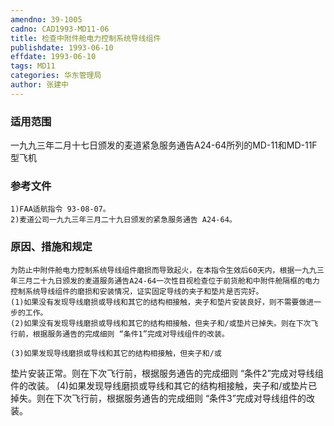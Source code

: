 ```yaml
---
amendno: 39-1005
cadno: CAD1993-MD11-06
title: 检查中附件舱电力控制系统导线组件
publishdate: 1993-06-10
effdate: 1993-06-10
tags: MD11
categories: 华东管理局
author: 张建中
---
```


### 适用范围 
一九九三年二月十七日颁发的麦道紧急服务通告A24-64所列的MD-11和MD-11F型飞机

<!--more-->
### 参考文件
    1)FAA适航指令 93-08-07。
    2)麦道公司一九九三年三月二十九日颁发的紧急服务通告 A24-64。

### 原因、措施和规定 
    为防止中附件舱电力控制系统导线组件磨损而导致起火，在本指令生效后60天内，根据一九九三年三月二十九日颁发的麦道服务通告A24-64一次性目视检查位于前货舱和中附件舱隔框的电力控制系统导线组件的磨损和安装情况，证实固定导线的夹子和垫片是否完好。 
    (1)如果没有发现导线磨损或导线和其它的结构相接触，夹子和垫片安装良好，则不需要做进一步的工作。 
    (2)如果没有发现导线磨损或导线和其它的结构相接触，但夹子和/或垫片已掉失。则在下次飞行前，根据服务通告的完成细则 “条件1”完成对导线组件的改装。 

    (3)如果发现导线磨损或导线和其它的结构相接触，但夹子和/或
       
垫片安装正常。则在下次飞行前，根据服务通告的完成细则 “条件2”完成对导线组件的改装。 
(4)如果发现导线磨损或导线和其它的结构相接触，夹子和/或垫片已掉失。则在下次飞行前，根据服务通告的完成细则 “条件3”完成对导线组件的改装。
